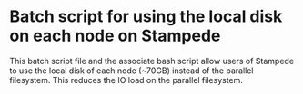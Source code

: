 # Batch script for using the local disk on each node on Stampede

This batch script file and the associate bash script allow users of Stampede to use the local disk of each node (~70GB) instead of the parallel filesystem. This reduces the IO load on the parallel filesystem.
